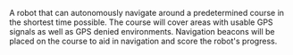 A robot that can autonomously navigate around a predetermined course in the shortest time possible. The course will cover areas with usable GPS signals as well as GPS denied environments. Navigation beacons will be placed on the course to aid in navigation and score the robot's progress.